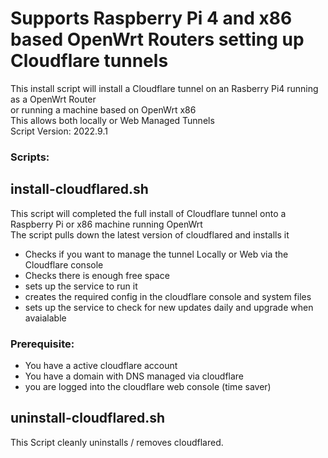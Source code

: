 # Supports Raspberry Pi 4 and x86 based OpenWrt Routers setting up Cloudflare tunnels

This install script will install a Cloudflare tunnel on an Rasberry Pi4 running as a OpenWrt Router\
or running a machine based on OpenWrt x86\
This allows both locally or Web Managed Tunnels\
Script Version: 2022.9.1

### Scripts:



## install-cloudflared.sh
This script will completed the full install of Cloudflare tunnel onto a Raspberry Pi or x86 machine running OpenWrt\
The script pulls down the latest version of cloudflared and installs it
- Checks if you want to manage the tunnel Locally or Web via the Cloudflare console 
- Checks there is enough free space
- sets up the service to run it 
- creates the required config in the cloudflare console and  system files
- sets up the service to check for new updates daily and upgrade when avaialable

### Prerequisite:
- You have a active cloudflare account
- You have a domain with DNS managed via cloudflare
- you are logged into the cloudflare web console (time saver)


## uninstall-cloudflared.sh
This Script cleanly uninstalls / removes cloudflared.




